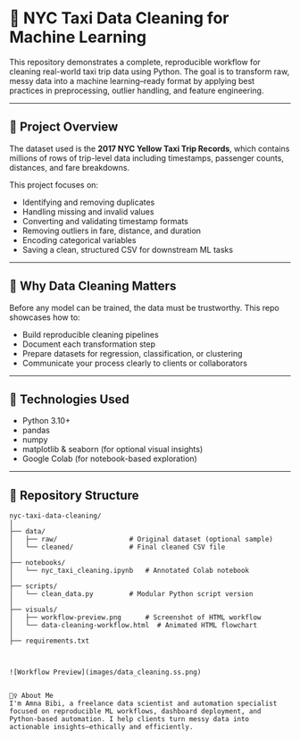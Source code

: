 # 🧹 NYC Taxi Data Cleaning for Machine Learning

This repository demonstrates a complete, reproducible workflow for cleaning real-world taxi trip data using Python. The goal is to transform raw, messy data into a machine learning–ready format by applying best practices in preprocessing, outlier handling, and feature engineering.

---

## 📌 Project Overview

The dataset used is the **2017 NYC Yellow Taxi Trip Records**, which contains millions of rows of trip-level data including timestamps, passenger counts, distances, and fare breakdowns.

This project focuses on:

- Identifying and removing duplicates
- Handling missing and invalid values
- Converting and validating timestamp formats
- Removing outliers in fare, distance, and duration
- Encoding categorical variables
- Saving a clean, structured CSV for downstream ML tasks

---

## 🧠 Why Data Cleaning Matters

Before any model can be trained, the data must be trustworthy. This repo showcases how to:

- Build reproducible cleaning pipelines
- Document each transformation step
- Prepare datasets for regression, classification, or clustering
- Communicate your process clearly to clients or collaborators

---

## 🧪 Technologies Used

- Python 3.10+
- pandas
- numpy
- matplotlib & seaborn (for optional visual insights)
- Google Colab (for notebook-based exploration)

---

## 📁 Repository Structure

```plaintext
nyc-taxi-data-cleaning/
│
├── data/
│   ├── raw/                  # Original dataset (optional sample)
│   └── cleaned/              # Final cleaned CSV file
│
├── notebooks/
│   └── nyc_taxi_cleaning.ipynb   # Annotated Colab notebook
│
├── scripts/
│   └── clean_data.py         # Modular Python script version
│
├── visuals/
│   ├── workflow-preview.png      # Screenshot of HTML workflow
│   └── data-cleaning-workflow.html  # Animated HTML flowchart
│
├── requirements.txt



![Workflow Preview](images/data_cleaning.ss.png)


🙋‍♀️ About Me
I'm Amna Bibi, a freelance data scientist and automation specialist focused on reproducible ML workflows, dashboard deployment, and Python-based automation. I help clients turn messy data into actionable insights—ethically and efficiently.


